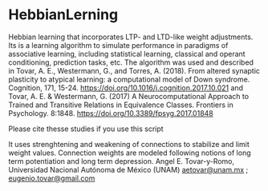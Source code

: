 # HebbianLerning
Hebbian learning that incorporates LTP- and LTD-like weight adjustments.
Its is a learning algorithm to simulate performance in paradigms of associative learning, including statistical learning, 
classical and operant conditioning, prediction tasks, etc.
The algorithm was used and described in 
Tovar, A. E., Westermann, G., and Torres, A. (2018). From altered synaptic plasticity to atypical learning: 
a computational model of Down syndrome. Cognition, 171, 15-24. 
https://doi.org/10.1016/j.cognition.2017.10.021
and 
Tovar, A. E. & Westermann, G. (2017) A Neurocomputational Approach to Trained and Transitive Relations in Equivalence Classes. Frontiers in Psychology. 8:1848. https://doi.org/10.3389/fpsyg.2017.01848

Please cite thesse studies if you use this script

It uses strenghtening and weakening of connections to stabilize and limit weight values. Connection weights are
modeled following notions of long term potentiation and long term depression.
Angel E. Tovar-y-Romo, Universidad Nacional Autónoma de México (UNAM) 
aetovar@unam.mx ; eugenio.tovar@gmail.com
